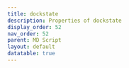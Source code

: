 ```yaml
---
title: dockstate
description: Properties of dockstate
display_order: 52
nav_order: 52
parent: MD Script
layout: default
datatable: true
---
```



